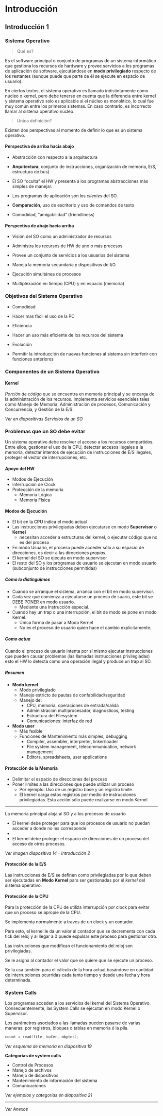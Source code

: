 # Introducción

## Introducción 1

### Sistema Operativo

> Qué es?

Es el software principal o conjunto de programas de un sistema informático que gestiona los recursos de hardware
y provee servicios a los programas de aplicación de software, ejecutándose en **modo **privilegiado**** respecto de
los restantes (aunque puede que parte de él se ejecute en espacio de usuario).

En ciertos textos, el sistema operativo es llamado indistintamente como núcleo o kernel, pero debe
tenerse en cuenta que la diferencia entre kernel y sistema operativo solo es aplicable si el núcleo es monolítico,
lo cual fue muy común entre los primeros sistemas. En caso contrario, es incorrecto llamar al sistema operativo núcleo.

> Unica definición?

Existen dos perspectivas al momento de definir lo que es un sistema operativo.

#### Perspectiva de arriba hacia abajo

-  Abstracción con respecto a la arquitectura

-  **Arquitectura**, conjunto de instrucciones, organización de memoria, E/S, estructura de bus)

-  El SO “oculta” el HW y presenta a los programas abstracciones más simples de manejar.

-  Los programas de aplicación son los _clientes_ del SO.

-  **Comparación**, uso de escritorio y uso de comandos de texto

-  Comodidad, “amigabilidad” (friendliness)

#### Perspectiva de abajo hacia arriba

-  Visión del SO como un administrador de recursos

-  Administra los recursos de HW de uno o más procesos

-  Provee un conjunto de servicios a los usuarios del sistema

-  Maneja la memoria secundaria y dispositivos de I/O.

-  Ejecución simultánea de procesos

-  Multiplexación en tiempo (CPU) y en espacio (memoria)

### Objetivos del Sistema Operativo


-  Comodidad

-  Hacer mas fácil el uso de la PC

-  Eficiencia

-  Hacer un uso más eficiente de los recursos del sistema

-  Evolución

-  Permitir la introducción de nuevas funciones al sistema sin interferir con funciones anteriores

### Componentes de un Sistema Operativo

#### Kernel

_Porción de código_ que se encuentra en memoria principal y se encarga de la administración de los recursos. Implementa servicios esenciales tales como Manejo de Memoria, Administración de procesos, Comunicación y Concurrencia, y Gestión de la E/S.

_Ver en diapositivas Servicios de un SO_

### Problemas que un SO debe evitar

Un sistema operativo debe resolver el acceso a los recursos compartidos. Entre ellos, gestionar el uso de la CPU, detectar accesos ilegales a la memoria, detectar intentos de ejecución de instrucciones de E/S ilegales, proteger el vector de interrupciones, etc.

#### Apoyo del HW

-   Modos de Ejecución
-   Interrupción de Clock
-   Protección de la memoria
    -   Memoria Lógica
    -   Memoria Física

#### Modos de Ejecución

-   El bit en la CPU indica el modo actual
-   Las instrucciones privilegiadas deben ejecutarse en modo **Supervisor** o **Kernel**
    -   necesitan acceder a estructuras del kernel, o ejecutar código que no es del proceso
-   En modo Usuario, el proceso puede acceder sólo a su espacio de direcciones, es decir a las direcciones _propias_.
-   El kernel del SO se ejecuta en modo supervisor
-   El resto del SO y los programas de usuario se ejecutan en modo usuario (subconjunto de instrucciones permitidas)

##### Como lo distinguimos

-   Cuando se arranque el sistema, arranca con el bit en modo supervisor.
-   Cada vez que comienza a ejecutarse un proceso de suario, este bit se DEBE PONER en modo usuario.
    -   Mediante una Instrucción especial.
-   Cuando hay un trap o una interrupción, el bit de modo se pone en modo Kernel.
    -   Única forma de pasar a Modo Kernel
    -   No es el proceso de usuario quien hace el cambio explicitamente.

##### Como actua

Cuando el proceso de usuario intenta por sí mismo ejecutar instrucciones que pueden causar problemas (las llamadas instrucciones privilegiadas) esto el HW lo detecta como una
operación ilegal y produce un trap al SO.


##### Resumen

-   **Modo kernel**
    -   Modo privilegiado
    -   Manejo estricto de pautas de confabilidad/seguridad
    -   Manejo de:
        -   CPU, memoria, operaciones de entrada/salida
        -   Administración multiprocesador, diagnosticos, testing
        -   Estructura del Filesystem
        -   Comunicaciones: interfaz de red
-   **Modo user**
    -   Más fexible
    -   Funciones de Mantenimiento más simples, debugging
        -   Compiler, assembler, interpreter, linker/loader
        -   File system management, telecommunication, network management
        -   Editors, spreadsheets, user applications

#### Protección de la Memoria

-   Delimitar el espacio de direcciones del proceso
-   Poner limites a las direcciones que puede utilizar un proceso
    -   Por ejemplo: Uso de un registro base y un registro límite
    -   El kernel carga estos registros por medio de instrucciones privilegiadas. Esta acción sólo puede realizarse en modo Kernel

* * *

La memoria principal aloja al SO y a los procesos de usuario

-   El kernel debe proteger para que los procesos de usuario no puedan acceder a donde no les corresponde
-   
-   El kernel debe proteger el espacio de direcciones de un proceso del acceso de otros procesos.

_Ver imagen diapositiva 14 - Introducción 2_

#### Protección de la E/S

Las instrucciones de E/S se definen como privilegiadas por lo que deben ser ejecutadas en **Modo Kernel** para ser gestionadas por el _kernel_ del sistema operativo.

#### Protección de la CPU

Para la protección de la CPU de utiliza interrupción por clock para evitar que un proceso se apropie de la CPU.

Se implementa normalmente a traves de un clock y un contador.

Para esto, el kernel le da un valor al contador que se decrementa con cada tick del reloj y al llegar a 0 puede expulsar este proceso para gestionar otro.

Las instrucciones que modifican el funcionamiento
del reloj son privilegiadas.

Se le asigna al contador el valor que se quiere que
se ejecute un proceso.

Se la usa también para el cálculo de la hora actual,basándose en cantidad de interrupciones ocurridas cada tanto tiempo y desde una fecha y hora determinada.

### System Calls

Los programas acceden a los servicios del kernel del Sistema Operativo. Consecuentemente, las System Calls se ejecutan en modo Kernel o Supervisor.

Los parámetros asociados a las llamadas pueden pasarse de varias maneras: por registros, bloques o tablas en memoria ó la pila.

```c
count = read(file, bufer, nbytes);
```

_Ver esquema de memoria en diapositiva 19_

**Categorías de system calls**

-   Control de Procesos
-   Manejo de archivos
-   Manejo de dispositivos
-   Mantenimiento de información del sistema
-   Comunicaciones

_Ver ejemplos y categorias en diapositiva 21_

* * *

_Ver Anexos_